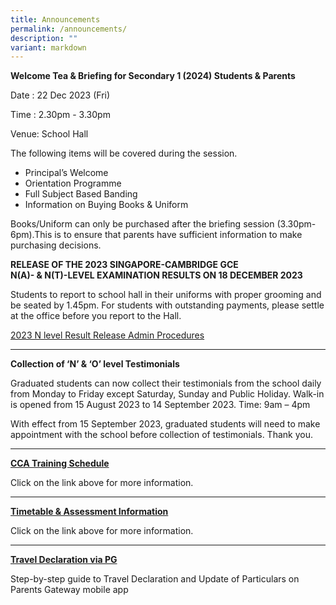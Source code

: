 ```yaml
---
title: Announcements
permalink: /announcements/
description: ""
variant: markdown
---
```

**Welcome Tea & Briefing for Secondary 1 (2024) Students & Parents**

Date : 22 Dec 2023 (Fri)

Time : 2.30pm - 3.30pm

Venue: School Hall

The following items will be covered during the session.

* Principal’s Welcome
* Orientation Programme
* Full Subject Based Banding
* Information on Buying Books & Uniform

Books/Uniform can only be purchased after the briefing session (3.30pm-6pm).This is to ensure that parents have sufficient information to make purchasing decisions.

**RELEASE OF THE 2023 SINGAPORE-CAMBRIDGE GCE**  
**N(A)- & N(T)-LEVEL EXAMINATION RESULTS ON 18 DECEMBER 2023**

Students to report to school hall in their uniforms with proper grooming and be seated by 1.45pm. For students with outstanding payments, please settle at the office before you report to the Hall.

[2023 N level Result Release Admin Procedures](/files/2023_GCE_N_Level_Result_Release__Student_version__Admin_Procedures.pdf)

___

**Collection of ‘N’ & ‘O’ level Testimonials**

Graduated students can now collect their testimonials from the school daily from Monday to Friday except Saturday, Sunday and Public Holiday.
Walk-in is opened from 15 August 2023 to 14 September 2023.
Time:  9am – 4pm 

With effect from 15 September 2023, graduated students will need to make appointment with the school before collection of testimonials. Thank you.

---

[**CCA Training Schedule**](https://moe-sengkangsec-staging.netlify.app/co-curriculum/co-curricular-activities-cca)

Click on the link above for more information.

---

[**Timetable & Assessment Information**](https://moe-sengkangsec-staging.netlify.app/curriculum/instructional-programme-ip/timetable-and-assessment)

Click on the link above for more information.

---

[**Travel Declaration via PG**](/files/Resources%20for%20parents/Instructions_for_Travel_Declaration_on_PG.pdf)

Step-by-step guide to Travel Declaration and Update of Particulars on Parents Gateway mobile app